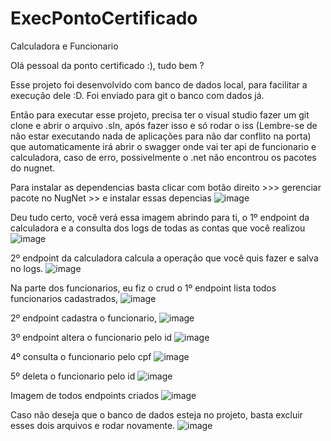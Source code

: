 # ExecPontoCertificado
Calculadora e Funcionario

Olá pessoal da ponto certificado :), tudo bem ?

Esse projeto foi desenvolvido com banco de dados local, para facilitar a execução dele :D. Foi enviado para git o banco com dados já.

Então para executar esse projeto, precisa ter o visual studio fazer um git clone e abrir o arquivo .sln, após fazer isso e só rodar o 
iss (Lembre-se de não estar executando nada de aplicações para não dar conflito na porta) que automaticamente irá abrir o swagger onde vai ter api de funcionario e calculadora, caso de erro, 
possivelmente o .net não encontrou os pacotes do nugnet. 

Para instalar as dependencias basta clicar com botão direito >>> gerenciar pacote no NugNet >> e instalar essas depencias
![image](https://user-images.githubusercontent.com/98174354/176447991-05c4a38d-bbd5-4905-8ac1-b43c2a96c244.png)


Deu tudo certo, você verá essa imagem abrindo para ti, o 
1º endpoint da calculadora e a consulta dos logs de todas as contas que você realizou 
![image](https://user-images.githubusercontent.com/98174354/176452587-3a214271-6b98-4e32-b122-c8ad892bc1e7.png)

2º endpoint da calculadora calcula a operação que você quis fazer e salva no logs.
![image](https://user-images.githubusercontent.com/98174354/176452964-ff4861c5-ee4d-4720-b8a0-0dec8a66e7e6.png)


Na parte dos funcionarios, eu fiz o crud o 
1º endpoint lista todos funcionarios cadastrados, 
![image](https://user-images.githubusercontent.com/98174354/176453283-06023824-5264-4f8f-bbf7-4ccc144a7d89.png)

2º endpoint cadastra o funcionario, 
![image](https://user-images.githubusercontent.com/98174354/176453683-4293d2eb-f2b3-4fe8-83a6-94941372af03.png)

3º endpoint altera o funcionario pelo id
![image](https://user-images.githubusercontent.com/98174354/176454187-76b5e555-1747-4825-8115-32a06e55fc4d.png)

4º consulta o funcionario pelo cpf 
![image](https://user-images.githubusercontent.com/98174354/176454367-ae511d4a-379d-4a04-8d7d-057fd11139df.png)

5º deleta o funcionario pelo id
![image](https://user-images.githubusercontent.com/98174354/176454641-fd896913-ad4e-4200-9cb3-89342e44cde0.png)



Imagem de todos endpoints criados
![image](https://user-images.githubusercontent.com/98174354/176448298-eb04eaa6-2e3a-4017-8087-77bb0147d90a.png)


Caso não deseja que o banco de dados esteja no projeto, basta excluir esses dois arquivos e rodar novamente.
![image](https://user-images.githubusercontent.com/98174354/176451047-18ed764e-6b05-4535-ab0c-b03e99bacfce.png)


